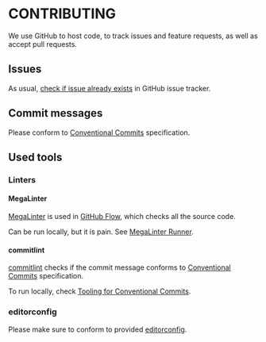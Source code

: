 # CONTRIBUTING

We use GitHub to host code, to track issues and feature requests, as well as accept pull requests.


## Issues
As usual, [check if issue already exists](https://docs.github.com/en/github/searching-for-information-on-github/searching-on-github/searching-issues-and-pull-requests#search-by-the-title-body-or-comments) in GitHub issue tracker.

## Commit messages
Please conform to [Conventional Commits](https://www.conventionalcommits.org/en/v1.0.0/) specification.


## Used tools

### Linters

#### MegaLinter
[MegaLinter](https://megalinter.io/latest/) is used in [GitHub Flow](https://docs.github.com/en/get-started/quickstart/github-flow), which checks all the source code.

Can be run locally, but it is pain. See [MegaLinter Runner](https://megalinter.io/latest/mega-linter-runner/).


#### commitlint
[commitlint](https://github.com/conventional-changelog/commitlint) checks if the commit message conforms to [Conventional Commits](https://www.conventionalcommits.org/en/v1.0.0/) specification.

To run locally, check [Tooling for Conventional Commits](https://www.conventionalcommits.org/en/about/#tooling-for-conventional-commits).


### editorconfig
Please make sure to conform to provided [editorconfig](https://editorconfig.org/).

